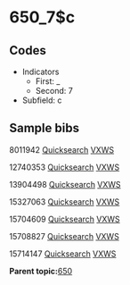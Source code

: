 # 650\_7$c

## Codes

-   Indicators
    -   First: \_
    -   Second: 7
-   Subfield: c

## Sample bibs

8011942 [Quicksearch](https://search.library.yale.edu/catalog/8011942) [VXWS](http://prodorbis.library.yale.edu:7014/vxws/GetHoldingsService?bibId=8011942)

12740353 [Quicksearch](https://search.library.yale.edu/catalog/12740353) [VXWS](http://prodorbis.library.yale.edu:7014/vxws/GetHoldingsService?bibId=12740353)

13904498 [Quicksearch](https://search.library.yale.edu/catalog/13904498) [VXWS](http://prodorbis.library.yale.edu:7014/vxws/GetHoldingsService?bibId=13904498)

15327063 [Quicksearch](https://search.library.yale.edu/catalog/15327063) [VXWS](http://prodorbis.library.yale.edu:7014/vxws/GetHoldingsService?bibId=15327063)

15704609 [Quicksearch](https://search.library.yale.edu/catalog/15704609) [VXWS](http://prodorbis.library.yale.edu:7014/vxws/GetHoldingsService?bibId=15704609)

15708827 [Quicksearch](https://search.library.yale.edu/catalog/15708827) [VXWS](http://prodorbis.library.yale.edu:7014/vxws/GetHoldingsService?bibId=15708827)

15714147 [Quicksearch](https://search.library.yale.edu/catalog/15714147) [VXWS](http://prodorbis.library.yale.edu:7014/vxws/GetHoldingsService?bibId=15714147)

**Parent topic:**[650](../../tags/650/650.md)

